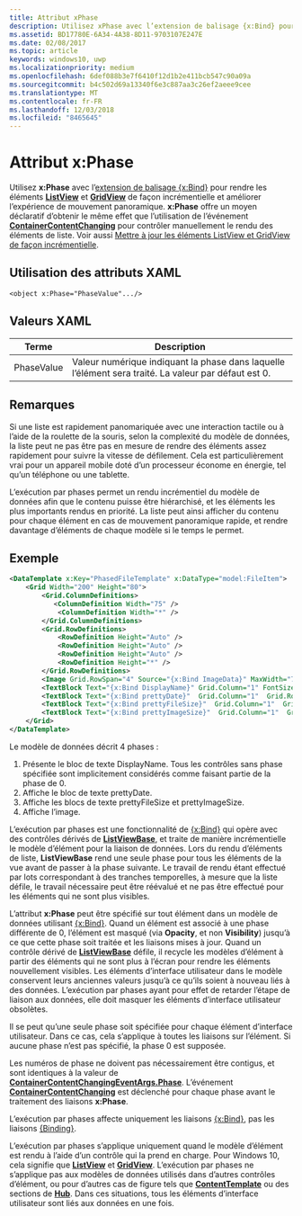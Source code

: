 ```yaml
---
title: Attribut xPhase
description: Utilisez xPhase avec l’extension de balisage {x:Bind} pour rendre les éléments ListView et GridView de façon incrémentielle et améliorer l’expérience de mouvement panoramique.
ms.assetid: BD17780E-6A34-4A38-8D11-9703107E247E
ms.date: 02/08/2017
ms.topic: article
keywords: windows10, uwp
ms.localizationpriority: medium
ms.openlocfilehash: 6def088b3e7f6410f12d1b2e411bcb547c90a09a
ms.sourcegitcommit: b4c502d69a13340f6e3c887aa3c26ef2aeee9cee
ms.translationtype: MT
ms.contentlocale: fr-FR
ms.lasthandoff: 12/03/2018
ms.locfileid: "8465645"
---
```

# <a name="xphase-attribute"></a>Attribut x:Phase


Utilisez **x:Phase** avec l’[extension de balisage {x:Bind}](x-bind-markup-extension.md) pour rendre les éléments [**ListView**](https://msdn.microsoft.com/library/windows/apps/br242878) et [**GridView**](https://msdn.microsoft.com/library/windows/apps/br242705) de façon incrémentielle et améliorer l’expérience de mouvement panoramique. **x:Phase** offre un moyen déclaratif d’obtenir le même effet que l’utilisation de l’événement [**ContainerContentChanging**](https://msdn.microsoft.com/library/windows/apps/dn298914) pour contrôler manuellement le rendu des éléments de liste. Voir aussi [Mettre à jour les éléments ListView et GridView de façon incrémentielle](../debug-test-perf/optimize-gridview-and-listview.md#update-items-incrementally).

## <a name="xaml-attribute-usage"></a>Utilisation des attributs XAML


``` syntax
<object x:Phase="PhaseValue".../>
```

## <a name="xaml-values"></a>Valeurs XAML


| Terme | Description |
|------|-------------|
| PhaseValue | Valeur numérique indiquant la phase dans laquelle l’élément sera traité. La valeur par défaut est 0. | 

## <a name="remarks"></a>Remarques

Si une liste est rapidement panomariquée avec une interaction tactile ou à l’aide de la roulette de la souris, selon la complexité du modèle de données, la liste peut ne pas être pas en mesure de rendre des éléments assez rapidement pour suivre la vitesse de défilement. Cela est particulièrement vrai pour un appareil mobile doté d’un processeur économe en énergie, tel qu’un téléphone ou une tablette.

L’exécution par phases permet un rendu incrémentiel du modèle de données afin que le contenu puisse être hiérarchisé, et les éléments les plus importants rendus en priorité. La liste peut ainsi afficher du contenu pour chaque élément en cas de mouvement panoramique rapide, et rendre davantage d’éléments de chaque modèle si le temps le permet.

## <a name="example"></a>Exemple

```xml
<DataTemplate x:Key="PhasedFileTemplate" x:DataType="model:FileItem">
    <Grid Width="200" Height="80">
        <Grid.ColumnDefinitions>
           <ColumnDefinition Width="75" />
            <ColumnDefinition Width="*" />
        </Grid.ColumnDefinitions>
        <Grid.RowDefinitions>
            <RowDefinition Height="Auto" />
            <RowDefinition Height="Auto" />
            <RowDefinition Height="Auto" />
            <RowDefinition Height="*" />
        </Grid.RowDefinitions>
        <Image Grid.RowSpan="4" Source="{x:Bind ImageData}" MaxWidth="70" MaxHeight="70" x:Phase="3"/>
        <TextBlock Text="{x:Bind DisplayName}" Grid.Column="1" FontSize="12"/>
        <TextBlock Text="{x:Bind prettyDate}"  Grid.Column="1"  Grid.Row="1" FontSize="12" x:Phase="1"/>
        <TextBlock Text="{x:Bind prettyFileSize}"  Grid.Column="1"  Grid.Row="2" FontSize="12" x:Phase="2"/>
        <TextBlock Text="{x:Bind prettyImageSize}"  Grid.Column="1"  Grid.Row="3" FontSize="12" x:Phase="2"/>
    </Grid>
</DataTemplate>
```

Le modèle de données décrit 4 phases :

1.  Présente le bloc de texte DisplayName. Tous les contrôles sans phase spécifiée sont implicitement considérés comme faisant partie de la phase de 0.
2.  Affiche le bloc de texte prettyDate.
3.  Affiche les blocs de texte prettyFileSize et prettyImageSize.
4.  Affiche l’image.

L’exécution par phases est une fonctionnalité de [{x:Bind}](x-bind-markup-extension.md) qui opère avec des contrôles dérivés de [**ListViewBase**](https://msdn.microsoft.com/library/windows/apps/br242879), et traite de manière incrémentielle le modèle d’élément pour la liaison de données. Lors du rendu d’éléments de liste, **ListViewBase** rend une seule phase pour tous les éléments de la vue avant de passer à la phase suivante. Le travail de rendu étant effectué par lots correspondant à des tranches temporelles, à mesure que la liste défile, le travail nécessaire peut être réévalué et ne pas être effectué pour les éléments qui ne sont plus visibles.

L’attribut **x:Phase** peut être spécifié sur tout élément dans un modèle de données utilisant [{x:Bind}](x-bind-markup-extension.md). Quand un élément est associé à une phase différente de 0, l’élément est masqué (via **Opacity**, et non **Visibility**) jusqu’à ce que cette phase soit traitée et les liaisons mises à jour. Quand un contrôle dérivé de [**ListViewBase**](https://msdn.microsoft.com/library/windows/apps/br242879) défile, il recycle les modèles d’élément à partir des éléments qui ne sont plus à l’écran pour rendre les éléments nouvellement visibles. Les éléments d’interface utilisateur dans le modèle conservent leurs anciennes valeurs jusqu’à ce qu’ils soient à nouveau liés à des données. L’exécution par phases ayant pour effet de retarder l’étape de liaison aux données, elle doit masquer les éléments d’interface utilisateur obsolètes.

Il se peut qu’une seule phase soit spécifiée pour chaque élément d’interface utilisateur. Dans ce cas, cela s’applique à toutes les liaisons sur l’élément. Si aucune phase n’est pas spécifié, la phase 0 est supposée.

Les numéros de phase ne doivent pas nécessairement être contigus, et sont identiques à la valeur de [**ContainerContentChangingEventArgs.Phase**](https://msdn.microsoft.com/library/windows/apps/dn298493). L’événement [**ContainerContentChanging**](https://msdn.microsoft.com/library/windows/apps/dn298914) est déclenché pour chaque phase avant le traitement des liaisons **x:Phase**.

L’exécution par phases affecte uniquement les liaisons [{x:Bind}](x-bind-markup-extension.md), pas les liaisons [{Binding}](binding-markup-extension.md).

L’exécution par phases s’applique uniquement quand le modèle d’élément est rendu à l’aide d’un contrôle qui la prend en charge. Pour Windows 10, cela signifie que [**ListView**](https://msdn.microsoft.com/library/windows/apps/br242878) et [**GridView**](https://msdn.microsoft.com/library/windows/apps/br242705). L’exécution par phases ne s’applique pas aux modèles de données utilisés dans d’autres contrôles d’élément, ou pour d’autres cas de figure tels que [**ContentTemplate**](https://msdn.microsoft.com/library/windows/apps/br209369) ou des sections de [**Hub**](https://msdn.microsoft.com/library/windows/apps/dn251843). Dans ces situations, tous les éléments d’interface utilisateur sont liés aux données en une fois.

